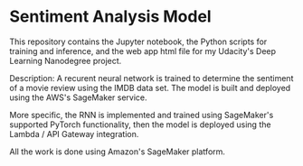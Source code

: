 # Sentiment Analysis Model
This repository contains the Jupyter notebook, the Python scripts for training and inference, and the web app html file for my Udacity's Deep Learning Nanodegree project.

Description:
A recurent neural network is trained to determine the sentiment of a movie review using the IMDB data set. The model is built and deployed using the AWS's SageMaker service.

More specific, the RNN is implemented and trained using SageMaker's supported PyTorch functionality, then the model is deployed using the Lambda / API Gateway integration.

All the work is done using Amazon's SageMaker platform.
